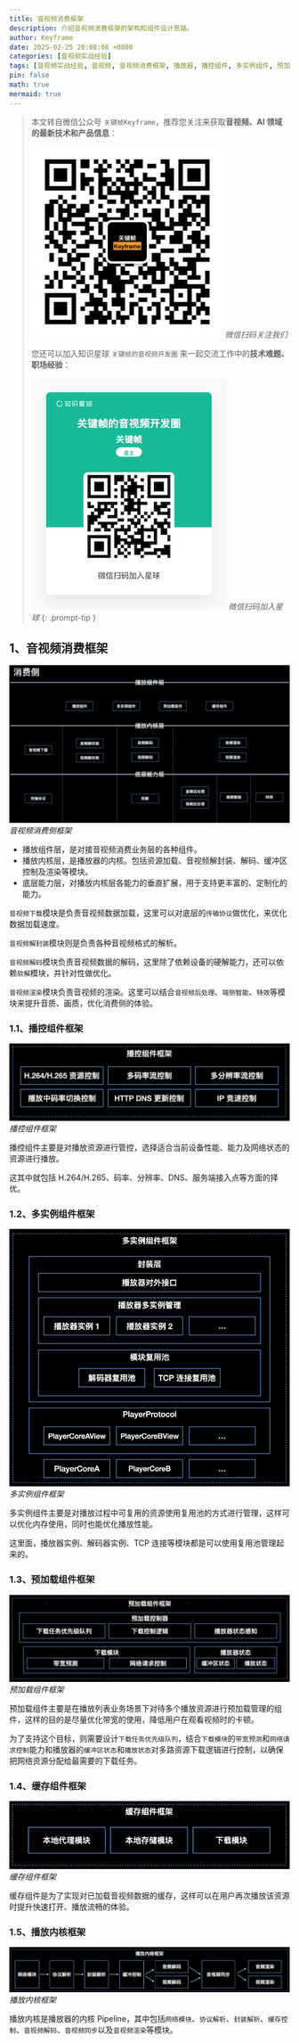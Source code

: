 ```yaml
---
title: 音视频消费框架
description: 介绍音视频消费框架的架构和组件设计思路。
author: Keyframe
date: 2025-02-25 20:08:08 +0800
categories: [音视频实战经验]
tags: [音视频实战经验, 音视频, 音视频消费框架, 播放器, 播控组件, 多实例组件, 预加载组件, 缓存组件]
pin: false
math: true
mermaid: true
---
```


> 本文转自微信公众号 `关键帧Keyframe`，推荐您关注来获取**音视频、AI 领域的最新技术和产品信息**：
>
>![微信公众号](assets/img/keyframe-mp.jpg)
>_微信扫码关注我们_
>
>您还可以加入知识星球 `关键帧的音视频开发圈` 来一起交流工作中的**技术难题、职场经验**：
>
>![知识星球](assets/img/keyframe-zsxq.png)
>_微信扫码加入星球_
{: .prompt-tip }

## 1、音视频消费框架

![音视频消费侧框架](assets/resource/av-experience/av-consumption-framework-1.png)
_音视频消费侧框架_


- 播放组件层，是对接音视频消费业务层的各种组件。
- 播放内核层，是播放器的内核。包括资源加载、音视频解封装、解码、缓冲区控制及渲染等模块。
- 底层能力层，对播放内核层各能力的垂直扩展，用于支持更丰富的、定制化的能力。

`音视频下载`模块是负责音视频数据加载，这里可以对底层的`传输协议`做优化，来优化数据加载速度。

`音视频解封装`模块则是负责各种音视频格式的解析。

`音视频解码`模块负责音视频数据的解码，这里除了依赖设备的硬解能力，还可以依赖`软解`模块，并针对性做优化。

`音视频渲染`模块负责音视频的渲染。这里可以结合`音视频后处理`、`端侧智能`、`特效`等模块来提升音质、画质，优化消费侧的体验。


### 1.1、播控组件框架


![播控组件框架](assets/resource/av-experience/play-control-kit-1.png)
_播控组件框架_


播控组件主要是对播放资源进行管控，选择适合当前设备性能、能力及网络状态的资源进行播放。

这其中就包括 H.264/H.265、码率、分辨率、DNS、服务端接入点等方面的择优。



### 1.2、多实例组件框架


![多实例组件框架](assets/resource/av-experience/player-instance-kit-1.png)
_多实例组件框架_


多实例组件主要是对播放过程中可复用的资源使用复用池的方式进行管理，这样可以优化内存使用，同时也能优化播放性能。

这里面，播放器实例、解码器实例、TCP 连接等模块都是可以使用复用池管理起来的。


### 1.3、预加载组件框架


![预加载组件框架](assets/resource/av-experience/preload-kit-1.png)
_预加载组件框架_


预加载组件主要是在播放列表业务场景下对待多个播放资源进行预加载管理的组件，这样的目的是尽量优化带宽的使用，降低用户在观看视频时的卡顿。

为了支持这个目标，则需要设计`下载任务优先级队列`，结合`下载模块`的`带宽预测`和`网络请求控制`能力和播放器的`缓冲区状态`和`播放状态`对多路资源下载逻辑进行控制，以确保把网络资源分配给最需要的下载任务。


### 1.4、缓存组件框架


![缓存组件框架](assets/resource/av-experience/cache-kit-1.png)
_缓存组件框架_

缓存组件是为了实现对已加载音视频数据的缓存，这样可以在用户再次播放该资源时提升快速打开、播放流畅的体验。


### 1.5、播放内核框架

![播放内核框架](assets/resource/av-experience/player-core-structure.png)
_播放内核框架_

播放内核是播放器的内核 Pipeline，其中包括`网络模块`、`协议解析`、`封装解析`、`缓存控制`、`音视频解码`、`音视频同步`以及`音视频渲染`等模块。



